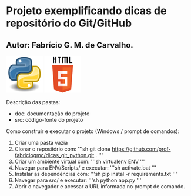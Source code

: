 # Projeto exemplificando dicas de repositório do Git/GitHub
## Autor: Fabrício G. M. de Carvalho.

<p float="left">
<img src="/doc/img/python_logo.png" width="100" height="100"/ alt='python logo'>
<img src="/doc/img/html_5_logo.png" width="100" height="100"/ alt='html5 logo'>
</p>


Descrição das pastas:

* doc: documentação do projeto
* src: código-fonte do projeto

Como construir e executar o projeto (Windows / prompt de comandos):
1. Criar uma pasta vazia
1. Clonar o repositório com: 
'''sh 
  git clone https://github.com/prof-fabriciogmc/dicas_git_python.git  .
'''
1. Criar um ambiente virtual com:
'''sh
	virtualenv ENV
'''
1. Navegar para ENV/Scripts/ e executar: 
'''sh
	activate.bat
'''
1. Instalar as dependências com:
'''sh
	pip instal -r requirements.txt
'''
1. Navegar para src/ e executar: 
'''sh 
python app.py
'''
1. Abrir o navegador e acessar a URL informada no prompt de comando.


